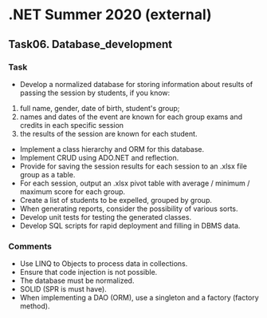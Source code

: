 # .NET Summer 2020 (external)
## Task06. Database_development
### Task
* Develop a normalized database for storing information about results of passing the session by students, if you know:
1. full name, gender, date of birth, student's group;
2. names and dates of the event are known for each group exams and credits in each specific session
3. the results of the session are known for each student.
* Implement a class hierarchy and ORM for this database.
* Implement CRUD using ADO.NET and reflection.
* Provide for saving the session results for each session to an .xlsx file group as a table.
* For each session, output an .xlsx pivot table with average / minimum / maximum score for each group.
* Create a list of students to be expelled, grouped by group.
* When generating reports, consider the possibility of various sorts.
* Develop unit tests for testing the generated classes.
* Develop SQL scripts for rapid deployment and filling in DBMS data.
### Comments
*  Use LINQ to Objects to process data in collections.
* Ensure that code injection is not possible.
* The database must be normalized.
* SOLID (SPR is must have).
* When implementing a DAO (ORM), use a singleton and a factory (factory method).
